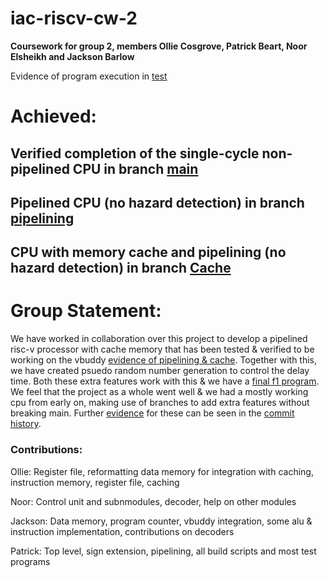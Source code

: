 # iac-riscv-cw-2
**Coursework for group 2, members Ollie Cosgrove, Patrick Beart, Noor Elsheikh and Jackson Barlow**

Evidence of program execution in [test](/test)

# Achieved:
## Verified completion of the single-cycle non-pipelined CPU in branch [main](https://github.com/EIE2-IAC-Labs/iac-riscv-cw-2/tree/main)

## Pipelined CPU (no hazard detection) in branch [pipelining](https://github.com/EIE2-IAC-Labs/iac-riscv-cw-2/tree/pipelining)

## CPU with memory cache and pipelining (no hazard detection) in branch [Cache](https://github.com/EIE2-IAC-Labs/iac-riscv-cw-2/tree/Cache)

# Group Statement:

We have worked in collaboration over this project to develop a pipelined risc-v processor with cache memory that has been tested & verified to be working on the vbuddy [evidence of pipelining & cache](https://github.com/EIE2-IAC-Labs/iac-riscv-cw-2/blob/f5a57a1a6a05de47d16070f08fb19691d319d37b/WhatsApp%20Video%202022-12-16%20at%2018.02.36.mp4). 
Together with this, we have created psuedo random number generation to control the delay time. Both these extra features work with this & we have a [final f1 program](https://github.com/EIE2-IAC-Labs/iac-riscv-cw-2/blob/dc8953c36fe4941b822470e6c950334d051ba71c/test/samples/startlights/patrickprng.riscv.s). 
We feel that the project as a whole went well & we had a mostly working cpu from early on, making use of branches to add extra features without breaking main. 
Further [evidence](https://github.com/EIE2-IAC-Labs/iac-riscv-cw-2/blob/4c0a8b197b3083ae039e424b2793e2dd9bf84c22/test/readme.md) for these can be seen in the 
[commit history](https://github.com/EIE2-IAC-Labs/iac-riscv-cw-2/commits/main).


### Contributions:
Ollie: Register file, reformatting data memory for integration with caching, instruction memory, register file, caching

Noor: Control unit and subnmodules, decoder, help on other modules

Jackson: Data memory, program counter, vbuddy integration, some alu & instruction implementation, contributions on decoders

Patrick: Top level, sign extension, pipelining, all build scripts and most test programs
